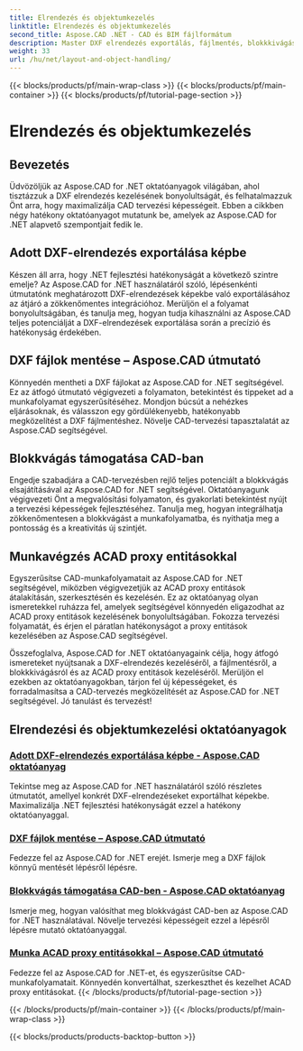 ```yaml
---
title: Elrendezés és objektumkezelés
linktitle: Elrendezés és objektumkezelés
second_title: Aspose.CAD .NET - CAD és BIM fájlformátum
description: Master DXF elrendezés exportálás, fájlmentés, blokkkivágás és ACAD proxy entitások könnyedén a továbbfejlesztett CAD-tervezés érdekében az Aspose.CAD for .NET használatával.
weight: 33
url: /hu/net/layout-and-object-handling/
---
```


{{< blocks/products/pf/main-wrap-class >}}
{{< blocks/products/pf/main-container >}}
{{< blocks/products/pf/tutorial-page-section >}}

# Elrendezés és objektumkezelés


## Bevezetés

Üdvözöljük az Aspose.CAD for .NET oktatóanyagok világában, ahol tisztázzuk a DXF elrendezés kezelésének bonyolultságát, és felhatalmazzuk Önt arra, hogy maximalizálja CAD tervezési képességeit. Ebben a cikkben négy hatékony oktatóanyagot mutatunk be, amelyek az Aspose.CAD for .NET alapvető szempontjait fedik le.

 ## Adott DXF-elrendezés exportálása képbe

Készen áll arra, hogy .NET fejlesztési hatékonyságát a következő szintre emelje? Az Aspose.CAD for .NET használatáról szóló, lépésenkénti útmutatónk meghatározott DXF-elrendezések képekbe való exportálásához az átjáró a zökkenőmentes integrációhoz. Merüljön el a folyamat bonyolultságában, és tanulja meg, hogyan tudja kihasználni az Aspose.CAD teljes potenciálját a DXF-elrendezések exportálása során a precízió és hatékonyság érdekében.

 ## DXF fájlok mentése – Aspose.CAD útmutató

Könnyedén mentheti a DXF fájlokat az Aspose.CAD for .NET segítségével. Ez az átfogó útmutató végigvezeti a folyamaton, betekintést és tippeket ad a munkafolyamat egyszerűsítéséhez. Mondjon búcsút a nehézkes eljárásoknak, és válasszon egy gördülékenyebb, hatékonyabb megközelítést a DXF fájlmentéshez. Növelje CAD-tervezési tapasztalatát az Aspose.CAD segítségével.

 ## Blokkvágás támogatása CAD-ban

Engedje szabadjára a CAD-tervezésben rejlő teljes potenciált a blokkvágás elsajátításával az Aspose.CAD for .NET segítségével. Oktatóanyagunk végigvezeti Önt a megvalósítási folyamaton, és gyakorlati betekintést nyújt a tervezési képességek fejlesztéséhez. Tanulja meg, hogyan integrálhatja zökkenőmentesen a blokkvágást a munkafolyamatba, és nyithatja meg a pontosság és a kreativitás új szintjét.

 ## Munkavégzés ACAD proxy entitásokkal

Egyszerűsítse CAD-munkafolyamatait az Aspose.CAD for .NET segítségével, miközben végigvezetjük az ACAD proxy entitások átalakításán, szerkesztésén és kezelésén. Ez az oktatóanyag olyan ismeretekkel ruházza fel, amelyek segítségével könnyedén eligazodhat az ACAD proxy entitások kezelésének bonyolultságában. Fokozza tervezési folyamatát, és érjen el páratlan hatékonyságot a proxy entitások kezelésében az Aspose.CAD segítségével.

Összefoglalva, Aspose.CAD for .NET oktatóanyagaink célja, hogy átfogó ismereteket nyújtsanak a DXF-elrendezés kezeléséről, a fájlmentésről, a blokkkivágásról és az ACAD proxy entitások kezeléséről. Merüljön el ezekben az oktatóanyagokban, tárjon fel új képességeket, és forradalmasítsa a CAD-tervezés megközelítését az Aspose.CAD for .NET segítségével. Jó tanulást és tervezést!
## Elrendezési és objektumkezelési oktatóanyagok
### [Adott DXF-elrendezés exportálása képbe - Aspose.CAD oktatóanyag](./exporting-specific-dxf-layout-to-image/)
Tekintse meg az Aspose.CAD for .NET használatáról szóló részletes útmutatót, amellyel konkrét DXF-elrendezéseket exportálhat képekbe. Maximalizálja .NET fejlesztési hatékonyságát ezzel a hatékony oktatóanyaggal.
### [DXF fájlok mentése – Aspose.CAD útmutató](./saving-dxf-files/)
Fedezze fel az Aspose.CAD for .NET erejét. Ismerje meg a DXF fájlok könnyű mentését lépésről lépésre.
### [Blokkvágás támogatása CAD-ben - Aspose.CAD oktatóanyag](./supporting-block-clipping-in-cad/)
Ismerje meg, hogyan valósíthat meg blokkvágást CAD-ben az Aspose.CAD for .NET használatával. Növelje tervezési képességeit ezzel a lépésről lépésre mutató oktatóanyaggal.
### [Munka ACAD proxy entitásokkal – Aspose.CAD útmutató](./working-with-acad-proxy-entities/)
Fedezze fel az Aspose.CAD for .NET-et, és egyszerűsítse CAD-munkafolyamatait. Könnyedén konvertálhat, szerkeszthet és kezelhet ACAD proxy entitásokat.
{{< /blocks/products/pf/tutorial-page-section >}}

{{< /blocks/products/pf/main-container >}}
{{< /blocks/products/pf/main-wrap-class >}}

{{< blocks/products/products-backtop-button >}}
